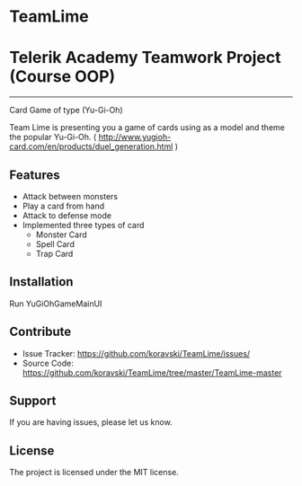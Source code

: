 # TeamLime

# Telerik Academy Teamwork Project (Course OOP)
--------

Card Game of type (Yu-Gi-Oh)

Team Lime is presenting you a game of cards using as a model and theme the popular Yu-Gi-Oh.
( http://www.yugioh-card.com/en/products/duel_generation.html )

Features
--------

- Attack between monsters
- Play a card from hand
- Attack to defense mode
- Implemented three types of card
	- Monster Card
	- Spell Card
	- Trap Card


Installation
------------

Run YuGiOhGameMainUI


Contribute
----------

- Issue Tracker: https://github.com/koravski/TeamLime/issues/
- Source Code: https://github.com/koravski/TeamLime/tree/master/TeamLime-master


Support
-------

If you are having issues, please let us know.


License
-------

The project is licensed under the MIT license.
